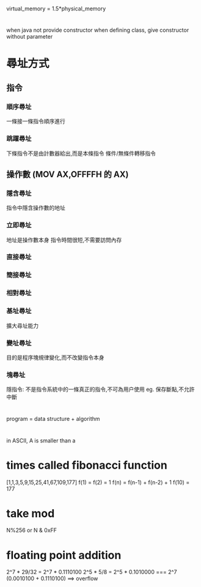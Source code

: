 #
virtual_memory = 1.5*physical_memory

#
when java not provide constructor when defining class, give constructor without parameter

# 尋址方式
## 指令
### 順序尋址
一條接一條指令順序進行
### 跳躍尋址
下條指令不是由計數器給出,而是本條指令
條件/無條件轉移指令

## 操作數 (MOV AX,OFFFFH 的 AX)
### 隱含尋址
指令中隱含操作數的地址
### 立即尋址
地址是操作數本身
指令時間很短,不需要訪問內存
### 直接尋址
### 簡接尋址
### 相對尋址
### 基址尋址
擴大尋址能力
### 變址尋址
目的是程序塊規律變化,而不改變指令本身
### 塊尋址

隱指令: 不是指令系統中的一條真正的指令,不可為用户使用
eg. 保存斷點,不允許中斷
#
program = data structure + algorithm

#
in ASCII, A is smaller than a

# times called fibonacci function
[1,1,3,5,9,15,25,41,67,109,177]
f(1) = f(2) = 1
f(n) = f(n-1) + f(n-2) + 1
f(10) = 177

# take mod
N%256 or N & 0xFF

# floating point addition
2^7 * 29/32 = 2^7 * 0.1110100
2^5 * 5/8 = 2^5 * 0.1010000
=== 2^7 (0.0010100 + 0.1110100)
==> overflow





